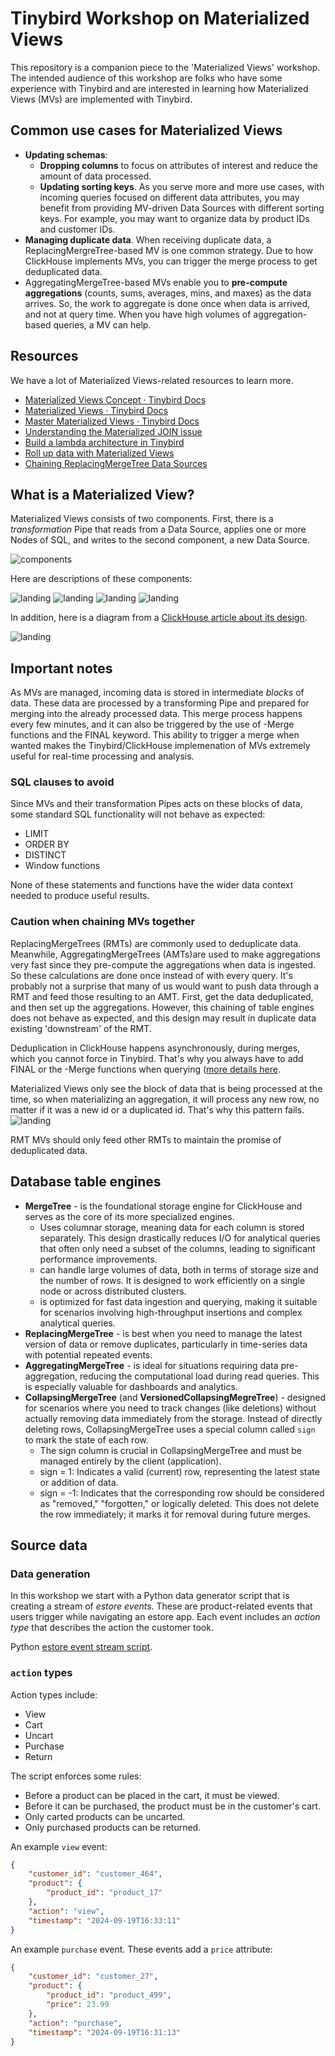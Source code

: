 # Tinybird Workshop on Materialized Views

This repository is a companion piece to the 'Materialized Views' workshop. The intended audience of this workshop are folks who have some experience with Tinybird and are interested in learning how Materialized Views (MVs) are implemented with Tinybird.

## Common use cases for Materialized Views

* **Updating schemas**:
  * **Dropping columns** to focus on attributes of interest and reduce the amount of data processed.
  * **Updating sorting keys**. As you serve more and more use cases, with incoming queries focused on different data attributes, you may benefit from providing MV-driven Data Sources with different sorting keys. For example, you may want to organize data by product IDs and customer IDs. 
* **Managing duplicate data**. When receiving duplicate data, a ReplacingMergreTree-based MV is one common strategy. Due to how ClickHouse implements MVs, you can trigger the merge process to get deduplicated data.
* AggregatingMergeTree-based MVs enable you to **pre-compute aggregations** (counts, sums, averages, mins, and maxes) as the data arrives. So, the work to aggregate is done once when data is arrived, and not at query time. When you have high volumes of aggregation-based queries, a MV can help. 

## Resources

We have a lot of Materialized Views-related resources to learn more. 

* [Materialized Views Concept · Tinybird Docs](https://www.tinybird.co/docs/concepts/materialized-views)
* [Materialized Views · Tinybird Docs](https://www.tinybird.co/docs/publish/materialized-views)
* [Master Materialized Views · Tinybird Docs](https://www.tinybird.co/docs/guides/publishing-data/master-materialized-views)
* [Understanding the Materialized JOIN issue](https://www.tinybird.co/docs/guides/optimizations/opt201-fix-mistakes#5-are-you-joining-two-or-more-data-sources)
* [Build a lambda architecture in Tinybird](https://www.tinybird.co/docs/guides/querying-data/lambda-architecture)
* [Roll up data with Materialized Views](https://www.tinybird.co/blog-posts/roll-up-data-with-materialized-views) 
* [Chaining ReplacingMergeTree Data Sources](https://github.com/tinybirdco/replacingmergetreemvstrap?tab=readme-ov-file)

## What is a Materialized View?

Materialized Views consists of two components. First, there is a *transformation* Pipe that reads from a Data Source, applies one or more Nodes of SQL, and writes to the second component, a new Data Source. 

![components](images/MV_components_sticks.png)

Here are descriptions of these components:

![landing](images/data_source_landing.png)
![landing](images/transformation_pipe.png)
![landing](images/data_source_mv.png)
![landing](images/publishing_pipes.png)

In addition, here is a diagram from a [ClickHouse article about its design](https://www.vldb.org/pvldb/vol17/p3731-schulze.pdf).

![landing](images/clickhouse-mv-aggregating-merges.png)

## Important notes

As MVs are managed, incoming data is stored in intermediate *blocks* of data. These data are processed by a transforming Pipe and prepared for merging into the already processed data. This merge process happens every few minutes, and it can also be triggered by the use of -Merge functions and the FINAL keyword. This ability to trigger a merge when wanted makes the Tinybird/ClickHouse implemenation of MVs extremely useful for real-time processing and analysis. 

### SQL clauses to avoid

Since MVs and their transformation Pipes acts on these blocks of data, some standard SQL functionality will not behave as expected:
* LIMIT
* ORDER BY
* DISTINCT
* Window functions

None of these statements and functions have the wider data context needed to produce useful results. 

### Caution when chaining MVs together
ReplacingMergeTrees (RMTs) are commonly used to deduplicate data. Meanwhile, AggregatingMergeTrees (AMTs)are used to make aggregations very fast since they pre-compute the aggregations when data is ingested. So these calculations are done once instead of with every query. It's probably not a surprise that many of us would want to push data through a RMT and feed those resulting to an AMT.  First, get the data deduplicated, and then set up the aggregations. However, this chaining of table engines does not behave as expected, and this design may result in duplicate data existing 'downstream' of the RMT. 

Deduplication in ClickHouse happens asynchronously, during merges, which you cannot force in Tinybird. That's why you always have to add FINAL or the -Merge functions when querying ([more details here](https://www.tinybird.co/docs/guides/publishing-data/master-materialized-views#doing-aggregations-the-right-way-with-materialized-views).

Materialized Views only see the block of data that is being processed at the time, so when materializing an aggregation, it will process any new row, no matter if it was a new id or a duplicated id. That's why this pattern fails.
![landing](images/RMT-AMT-fail.png)

RMT MVs should only feed other RMTs to maintain the promise of deduplicated data.  

## Database table engines 

* **MergeTree** -  is the foundational storage engine for ClickHouse and serves as the core of its more specialized engines.
   * Uses columnar storage, meaning data for each column is stored separately. This design drastically reduces I/O for analytical queries that often only need a subset of the columns, leading to significant performance improvements.
   * can handle large volumes of data, both in terms of storage size and the number of rows. It is designed to work efficiently on a single node or across distributed clusters.
   * is optimized for fast data ingestion and querying, making it suitable for scenarios involving high-throughput insertions and complex analytical queries.
* **ReplacingMergeTree** - is best when you need to manage the latest version of data or remove duplicates, particularly in time-series data with potential repeated events.
* **AggregatingMergeTree** - is ideal for situations requiring data pre-aggregation, reducing the computational load during read queries. This is especially valuable for dashboards and analytics.
* **CollapsingMergeTree** (and **VersionedCollapsingMegreTree**) - designed for scenarios where you need to track changes (like deletions) without actually removing data immediately from the storage. Instead of directly deleting rows, CollapsingMergeTree uses a special column called `sign` to mark the state of each row.
   * The sign column is crucial in CollapsingMergeTree and must be managed entirely by the client (application).
   * sign = 1: Indicates a valid (current) row, representing the latest state or addition of data.
   * sign = -1: Indicates that the corresponding row should be considered as "removed," "forgotten," or logically deleted. This does not delete the row immediately; it marks it for removal during future merges.  

## Source data

### Data generation

In this workshop we start with a Python data generator script that is creating a stream of *estore events*. These are product-related events that users trigger while navigating an estore app. Each event includes an *action type* that describes the action the customer took. 

Python [estore event stream script](https://github.com/tinybirdco/materialized-views-workshop/blob/main/data-gen/estore-event-stream.py).

### `action` types

Action types include:

* View
* Cart
* Uncart
* Purchase 
* Return

The script enforces some rules:
* Before a product can be placed in the cart, it must be viewed. 
* Before it can be purchased, the product must be in the customer's cart. 
* Only carted products can be uncarted. 
* Only purchased products can be returned.

An example `view` event: 

```json
{
    "customer_id": "customer_464",
    "product": {
        "product_id": "product_17"
    },
    "action": "view",
    "timestamp": "2024-09-19T16:33:11"
}
```

An example `purchase` event. These events add a `price` attribute: 

```json
{
    "customer_id": "customer_27",
    "product": {
        "product_id": "product_499",
        "price": 23.99
    },
    "action": "purchase",
    "timestamp": "2024-09-19T16:31:13"
}
```
